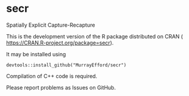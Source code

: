 # secr
Spatially Explicit Capture-Recapture

This is the development version of the R package distributed on CRAN ( https://CRAN.R-project.org/package=secr).

It may be installed using
```
devtools::install_github("MurrayEfford/secr")
```

Compilation of C++ code is required.

Please report problems as Issues on GitHub.

